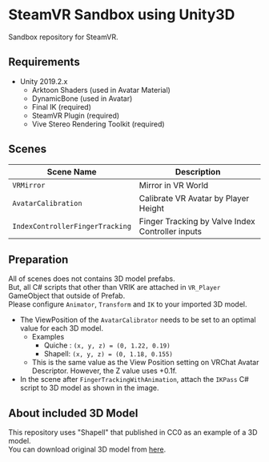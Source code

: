 # SteamVR Sandbox using Unity3D

Sandbox repository for SteamVR.

## Requirements

- Unity 2019.2.x
  - Arktoon Shaders (used in Avatar Material)
  - DynamicBone (used in Avatar)
  - Final IK (required)
  - SteamVR Plugin (required)
  - Vive Stereo Rendering Toolkit (required)

## Scenes

| Scene Name                      | Description                                                                  |
| ------------------------------- | ---------------------------------------------------------------------------- |
| `VRMirror`                      | Mirror in VR World                                                           |
| `AvatarCalibration`             | Calibrate VR Avatar by Player Height                                         |
| `IndexControllerFingerTracking` | Finger Tracking by Valve Index Controller inputs                             |


## Preparation

All of scenes does not contains 3D model prefabs.  
But, all C# scripts that other than VRIK are attached in `VR_Player` GameObject that outside of Prefab.  
Please configure `Animator`, `Transform` and `IK` to your imported 3D model.

* The ViewPosition of the `AvatarCalibrator` needs to be set to an optimal value for each 3D model.
  * Examples
    * Quiche : `(x, y, z) = (0, 1.22, 0.19)`
    * Shapell: `(x, y, z) = (0, 1.18, 0.155)`
  * This is the same value as the View Position setting on VRChat Avatar Descriptor. However, the Z value uses +0.1f.
* In the scene after `FingerTrackingWithAnimation`, attach the `IKPass` C# script to 3D model as shown in the image.


## About included 3D Model

This repository uses "Shapell" that published in CC0 as an example of a 3D model.  
You can download original 3D model from [here](https://booth.pm/ja/items/1349366).